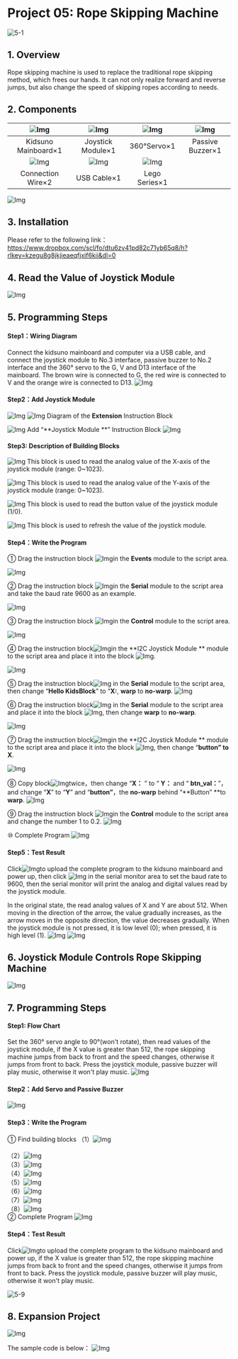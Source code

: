 # Project 05: Rope Skipping Machine

![5-1](media/5-1.png)

## 1. Overview
Rope skipping machine is used to replace the traditional rope skipping method, which frees our hands. It can not only realize forward and reverse jumps, but also change the speed of skipping ropes according to needs.



## 2. Components
|![Img](../media/kidsuno.png)|![Img](../media/Joystick.png)|![Img](../media/360°.png)| ![Img](../media/Buzzer.png)|
| :--: | :--: | :--: | :--: |
|Kidsuno Mainboard×1|Joystick Module×1|360°Servo×1|Passive Buzzer×1|
|![Img](../media/Connection.png)|![Img](../media/USB.png)|![Img](../media/Lego11.png)|  |
|Connection Wire×2|USB Cable×1| Lego Series×1 |  |
![Img](../media/5-2.png)

## 3. Installation 

Please refer to the following link：https://www.dropbox.com/scl/fo/dtu6zv41pd82c71yb65q8/h?rlkey=kzegu8g8jkjieaeqfjxif6kii&dl=0



## 4. Read the Value of Joystick Module
![Img](../media/5-3.png)

## 5. Programming Steps

#### Step1：Wiring Diagram

Connect the kidsuno mainboard and computer via a USB cable, and connect the joystick module to No.3 interface, passive buzzer to No.2 interface and the 360° servo to the G, V and D13 interface of the mainboard. The brown wire is connected to G, the red wire is connected to V and the orange wire is connected to D13.
![Img](../media/5-dd.png)

#### Step2：Add Joystick Module 

![Img](../media/xin55.png)
![Img](../media/12.png)
Diagram of the **Extension** Instruction Block

![Img](../media/551.png)
Add “**Joystick Module **” Instruction Block
![Img](../media/552.png)

#### Step3: Description of Building Blocks

![Img](../media/553.png)
This block is used to read the analog value of the X-axis of the joystick module (range: 0~1023).

![Img](../media/554.png)
This block is used to read the analog value of the Y-axis of the joystick module (range: 0~1023).

![Img](../media/555.png)
This block is used to read the button value of the joystick module (1/0).

![Img](../media/556.png)
This block is used to refresh the value of the joystick module.

#### Step4：Write the Program
① Drag the instruction block ![Img](../media/16.png)in the **Events** module to the script area.

![Img](../media/17.png)



② Drag the instruction block ![Img](../media/28.png)in the **Serial** module to the script area and take the baud rate 9600 as an example.

![Img](../media/29.png)



③ Drag the instruction block  ![Img](../media/558.png)in the **Control** module to the script area.

![Img](../media/557.png)

④ Drag the instruction block![Img](../media/556.png)in the **I2C Joystick Module ** module to the script area and place it into the block ![Img](../media/558.png).


![Img](../media/559.png)

⑤ Drag the instruction block![Img](../media/33.png) in the **Serial** module to the script area, then change “**Hello KidsBlock**” to “**X:**, **warp** to **no-warp**.
![Img](../media/560.png)

⑥ Drag the instruction block![Img](../media/33.png) in the **Serial** module to the script area and place it into the block ![Img](../media/558.png), then change **warp** to **no-warp**.


![Img](../media/561.png)

⑦ Drag the instruction block![Img](../media/555.png)in the **I2C Joystick Module ** module to the script area and place it into the block ![Img](../media/562.png), then change “**button” to  X**.


![Img](../media/563.png)

⑧ Copy block![Img](../media/564.png)twice，then change “**X：** ” to “ **Y：** and “ **btn_val：**”，and change “**X**” to “**Y**” and “**button”**，the  **no-warp**  behind “**Button” **to **warp**.
![Img](../media/565.png)

⑨ Drag the instruction block ![Img](../media/26.png)in the **Control** module to the script area and change the number 1 to 0.2.
![Img](../media/566.png)

⑩ Complete Program
![Img](../media/567.png)

#### Step5：Test Result
Click![Img](../media/19.png)to upload the complete program to the kidsuno mainboard and power up,  then  click ![Img](../media/38.png) in the serial monitor area to set the baud rate to 9600, then the serial monitor will print the analog and digital values read by the joystick module.

In the original state, the read analog values of X and Y are about 512. When moving in the direction of the arrow, the value gradually increases, as the arrow moves in the opposite direction, the value decreases gradually. When the joystick module is not pressed, it is low level (0); when pressed, it is high level (1).
![Img](../media/568.png)
![Img](../media/570.png)

## 6. Joystick Module Controls Rope Skipping Machine
![Img](../media/5-4.png)

## 7. Programming Steps

#### Step1: Flow Chart

Set the 360° servo angle to 90°(won't rotate), then read values of the joystick module, if the X value is greater than 512, the rope skipping machine jumps from back to front and the speed changes, otherwise it jumps from front to back. Press the joystick module, passive buzzer will play music, otherwise it won't play music.
![Img](../media/d58.png)

#### Step2：Add Servo and Passive Buzzer
![Img](../media/569.png)

#### Step3：Write the Program

①  Find building blocks
（1）![Img](../media/43.png)
<br>         
（2）![Img](../media/44.png)
<br>
（3）![Img](../media/z44.png)
<br>
（4）![Img](../media/47.png)
<br>
（5）![Img](../media/46.png)
<br>
（6）![Img](../media/571.png)
<br>
（7）![Img](../media/z43.png)
<br>
（8）![Img](../media/D56.png)
<br>
② Complete Program
![Img](../media/572.png)

#### Step4：Test Result
Click![Img](../media/19.png)to upload the complete program to the kidsuno mainboard and power up, if the X value is greater than 512, the rope skipping machine jumps from back to front and the speed changes, otherwise it jumps from front to back. Press the joystick module, passive buzzer will play music, otherwise it won't play music.

![5-9](media/5-9.png)

## 8. Expansion Project
![Img](../media/5-7.png)

The sample code is below：
![Img](../media/5-8.png)





















